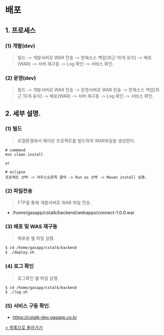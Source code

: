 # 배포
## 1. 프로세스
### (1) 개발(dev)
> 빌드 -> 개발서버로 WAR 전송 -> 현재소스 백업(최근 10개 유지) -> 배포(WAR) -> 서버 재구동 -> Log 확인 -> 서비스 확인.

### (2) 운영(dev)
> 빌드 -> 개발서버로 WAR 전송 -> 운영서버로 WAR 전송 -> 현재소스 백업(최근 10개 유지) -> 배포(WAR) -> 서버 재구동 -> Log 확인 -> 서비스 확인.

## 2. 세부 설명.
### (1) 빌드
> 로컬환경에서 메이븐 프로젝트를 빌드하여 WAR파일을 생성한다.
```
# command
mvn clean install

or

# eclipse
프로젝트 선택 -> 마우스오른쪽 클릭 -> Run as 선택 -> Maven install 실행.
``` 

### (2) 파일전송
> FTP를 통해 개발서버로 WAR 파일 전송.
- /home/gasapp/cstalk/backend/webapps/connect-1.0.0.war

### (3) 배포 및 WAS 재구동
> 배포용 쉘 파일 실행.
```sh
$ cd /home/gasapp/cstalk/backend
$ ./deploy.sh
```

### (4) 로그 확인
> 로그확인 쉘 파일 실행.
```sh
$ cd /home/gasapp/cstalk/backend
$ ./log.sh
```

### (5) 서비스 구동 확인.
- https://cstalk-dev.gasapp.co.kr

[< 목록으로 돌아가기](manual.md)

